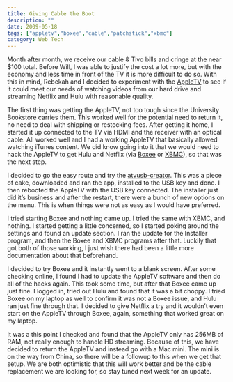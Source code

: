 ```yaml
---
title: Giving Cable the Boot
description: ""
date: 2009-05-18
tags: ["appletv","boxee","cable","patchstick","xbmc"]
category: Web Tech
---
```



Month after month, we receive our cable &amp; Tivo bills and cringe at the near $100 total. Before Will, I was able to justify the cost a lot more, but with the economy and less time in front of the TV it is more difficult to do so. With this in mind, Rebekah and I decided to experiment with the <a href="https://web.archive.org/web/20131211172859/http://www.apple.com/appletv/">AppleTV</a> to see if it could meet our needs of watching videos from our hard drive and streaming Netflix and Hulu with reasonable quality.

The first thing was getting the AppleTV, not too tough since the University Bookstore carries them. This worked well for the&nbsp;potential&nbsp;need to return it, no need to deal with shipping or restocking fees. After getting it home, I started it up connected to the TV via HDMI and the receiver with an optical cable. All worked well and I had a working AppleTV that basically allowed watching iTunes content. We did know going into it that we would need to hack the AppleTV to get Hulu and Netflix (via <a href="https://web.archive.org/web/20131211172859/http://www.boxee.tv/">Boxee</a> or <a href="https://web.archive.org/web/20131211172859/http://xbmc.org/home/">XBMC</a>), so that was the next step.

I decided to go the easy route and try the <a href="https://web.archive.org/web/20131211172859/http://code.google.com/p/atvusb-creator/">atvusb-creator</a>. This was a piece of cake, downloaded and ran the app, installed to the USB key and done. I then rebooted the AppleTV with the USB key connected. The installer just did it’s business and after the restart, there were a bunch of new options on the menu. This is when things were not as easy as I would have preferred.

I tried starting Boxee and nothing came up. I tried the same with XBMC, and nothing. I started getting a little concerned, so I started poking around the settings and found an update section. I ran the update for the Installer program, and then the Boxee and XBMC programs after that. Luckily that got both of those working, I just wish there had been a little more documentation about that beforehand.

I decided to try Boxee and it instantly went to a blank screen. After some checking online, I found I had to update the AppleTV software and then do all of the hacks again. This took some time, but after that Boxee came up just fine. I logged in, tried out Hulu and found that it was a bit choppy. I tried Boxee on my laptop as well to confirm it was not a Boxee issue, and Hulu ran just fine through that. I decided to give Netflix a try and it wouldn’t even start on the AppleTV through Boxee, again, something that worked great on my laptop.

It was a this point I checked and found that the AppleTV only has 256MB of RAM, not really enough to handle HD streaming. Because of this, we have decided to return the AppleTV and instead go with a Mac mini. The mini is on the way from China, so there will be a followup to this when we get that setup. We are both optimistic that this will work better and be the cable replacement we are looking for, so stay tuned next week for an update.
